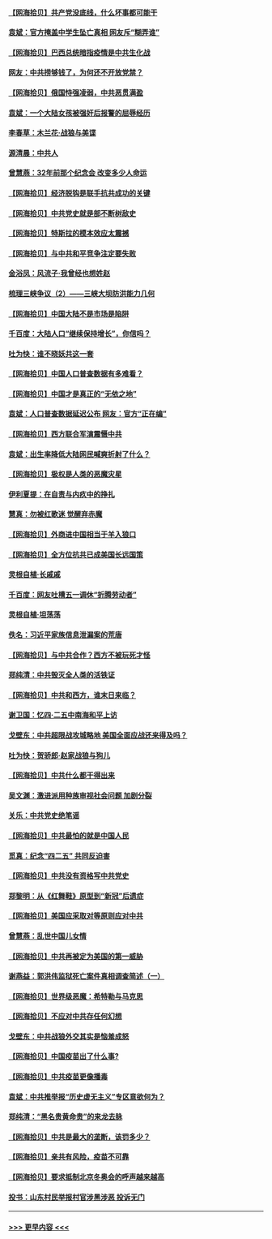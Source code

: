#### [【网海拾贝】共产党没底线，什么坏事都可能干](../pages/nsc993/n12942090.md?t=05131401) 
#### [袁斌：官方掩盖中学生坠亡真相 网友斥“糊弄谁”](../pages/nsc993/n12942029.md?t=05131401) 
#### [【网海拾贝】巴西总统暗指疫情是中共生化战](../pages/nsc993/n12938999.md?t=05131401) 
#### [网友：中共捞够钱了，为何还不开放党禁？](../pages/nsc993/n12938952.md?t=05131401) 
#### [【网海拾贝】俄国恃强凌弱，中共恶贯满盈](../pages/nsc993/n12936626.md?t=05131401) 
#### [袁斌：一个大陆女孩被强奸后报警的屈辱经历](../pages/nsc993/n12936547.md?t=05131401) 
#### [李春草：木兰花·战狼与美谍](../pages/nsc993/n12935995.md?t=05131401) 
#### [源清晨：中共人](../pages/nsc993/n12935589.md?t=05131401) 
#### [曾慧燕：32年前那个纪念会 改变多少人命运](../pages/nsc993/n12934233.md?t=05131401) 
#### [【网海拾贝】经济脱钩是联手抗共成功的关键](../pages/nsc993/n12934176.md?t=05131401) 
#### [【网海拾贝】中共党史就是部不断树敌史](../pages/nsc993/n12932844.md?t=05131401) 
#### [【网海拾贝】特斯拉的模本效应太震撼](../pages/nsc993/n12925626.md?t=05131401) 
#### [【网海拾贝】与中共和平竞争注定要失败](../pages/nsc993/n12923326.md?t=05131401) 
#### [金浴凤：风流子‧我曾经也想姓赵](../pages/nsc993/n12920911.md?t=05131401) 
#### [梳理三峡争议（2）——三峡大坝防洪能力几何](../pages/nsc993/n12920173.md?t=05131401) 
#### [【网海拾贝】中国大陆不是市场是陷阱](../pages/nsc993/n12920143.md?t=05131401) 
#### [千百度：大陆人口“继续保持增长”，你信吗？](../pages/nsc993/n12918946.md?t=05131401) 
#### [吐为快：谁不晓妖共这一套](../pages/nsc993/n12918941.md?t=05131401) 
#### [【网海拾贝】中国人口普查数据有多难看？](../pages/nsc993/n12917822.md?t=05131401) 
#### [【网海拾贝】中国才是真正的“无依之地”](../pages/nsc993/n12915845.md?t=05131401) 
#### [袁斌：人口普查数据延迟公布 网友：官方“正在编”](../pages/nsc993/n12915748.md?t=05131401) 
#### [【网海拾贝】西方联合军演震慑中共](../pages/nsc993/n12913466.md?t=05131401) 
#### [袁斌：出生率降低大陆网民喊爽折射了什么？](../pages/nsc993/n12913365.md?t=05131401) 
#### [【网海拾贝】极权是人类的恶魔灾星](../pages/nsc993/n12910697.md?t=05131401) 
#### [伊利夏提：在自责与内疚中的挣扎](../pages/nsc993/n12910493.md?t=05131401) 
#### [慧真：勿被红歌迷 觉醒弃赤魔](../pages/nsc993/n12910485.md?t=05131401) 
#### [【网海拾贝】外商进中国相当于羊入狼口](../pages/nsc993/n12908274.md?t=05131401) 
#### [【网海拾贝】全方位抗共已成美国长远国策](../pages/nsc993/n12906878.md?t=05131401) 
#### [灵根自植‧长戚戚](../pages/nsc993/n12905585.md?t=05131401) 
#### [千百度：网友吐槽五一调休“折腾劳动者”](../pages/nsc993/n12905934.md?t=05131401) 
#### [灵根自植‧坦荡荡](../pages/nsc993/n12905562.md?t=05131401) 
#### [佚名：习近平家族信息泄漏案的荒唐](../pages/nsc993/n12904705.md?t=05131401) 
#### [【网海拾贝】与中共合作？西方不被玩死才怪](../pages/nsc993/n12903873.md?t=05131401) 
#### [郑纯清：中共毁灭全人类的活铁证](../pages/nsc993/n12903785.md?t=05131401) 
#### [【网海拾贝】中共和西方，谁末日来临？](../pages/nsc993/n12903482.md?t=05131401) 
#### [谢卫国：忆四‧二五中南海和平上访](../pages/nsc993/n12902192.md?t=05131401) 
#### [戈壁东：中共超限战攻城略地 美国全面应战还来得及吗？](../pages/nsc993/n12902297.md?t=05131401) 
#### [吐为快：贺骄郎‧赵家战狼与狗儿](../pages/nsc993/n12902280.md?t=05131401) 
#### [【网海拾贝】中共什么都干得出来](../pages/nsc993/n12897500.md?t=05131401) 
#### [吴文渊：激进派用种族审视社会问题 加剧分裂](../pages/nsc993/n12893881.md?t=05131401) 
#### [关乐：中共党史绝笔谣](../pages/nsc993/n12897270.md?t=05131401) 
#### [【网海拾贝】中共最怕的就是中国人民](../pages/nsc993/n12894705.md?t=05131401) 
#### [觅真：纪念“四二五” 共同反迫害](../pages/nsc993/n12894553.md?t=05131401) 
#### [【网海拾贝】中共没有资格写中共党史](../pages/nsc993/n12892231.md?t=05131401) 
#### [郑黎明：从《红舞鞋》原型到“新冠”后遗症](../pages/nsc993/n12890469.md?t=05131401) 
#### [【网海拾贝】美国应采取对等原则应对中共](../pages/nsc993/n12889176.md?t=05131401) 
#### [曾慧燕：乱世中国儿女情](../pages/nsc993/n12887931.md?t=05131401) 
#### [【网海拾贝】中共再被定为美国的第一威胁](../pages/nsc993/n12887580.md?t=05131401) 
#### [谢燕益：郭洪伟监狱死亡案件真相调查简述（一）](../pages/nsc993/n12885648.md?t=05131401) 
#### [【网海拾贝】世界级恶魔：希特勒与马克思](../pages/nsc993/n12884062.md?t=05131401) 
#### [【网海拾贝】不应对中共存任何幻想](../pages/nsc993/n12881460.md?t=05131401) 
#### [戈壁东：中共战狼外交其实是恼羞成怒](../pages/nsc993/n12880392.md?t=05131401) 
#### [【网海拾贝】中国疫苗出了什么事?](../pages/nsc993/n12879124.md?t=05131401) 
#### [【网海拾贝】中共疫苗更像播毒](../pages/nsc993/n12876631.md?t=05131401) 
#### [袁斌：中共推举报“历史虚无主义”专区意欲何为？](../pages/nsc993/n12876530.md?t=05131401) 
#### [郑纯清：“黑名贵黄命贵”的来龙去脉](../pages/nsc993/n12875589.md?t=05131401) 
#### [【网海拾贝】中共是最大的垄断，该罚多少？](../pages/nsc993/n12874006.md?t=05131401) 
#### [【网海拾贝】亲共有风险，疫苗不可靠](../pages/nsc993/n12872224.md?t=05131401) 
#### [【网海拾贝】要求抵制北京冬奥会的呼声越来越高](../pages/nsc993/n12868962.md?t=05131401) 
#### [投书：山东村民举报村官涉黑涉恶 投诉无门](../pages/nsc993/n12869726.md?t=05131401) 

----
#### [ >>> 更早内容 <<< ](../indexes/nsc993-earlier.md)
